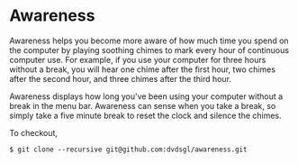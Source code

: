Awareness
=========

Awareness helps you become more aware of how much time you spend on the computer by playing soothing chimes to mark every hour of continuous computer use. For example, if you use your computer for three hours without a break, you will hear one chime after the first hour, two chimes after the second hour, and three chimes after the third hour.

Awareness displays how long you've been using your computer without a break in the menu bar. Awareness can sense when you take a break, so simply take a five minute break to reset the clock and silence the chimes.

To checkout,

```shell
$ git clone --recursive git@github.com:dvdsgl/awareness.git
```
